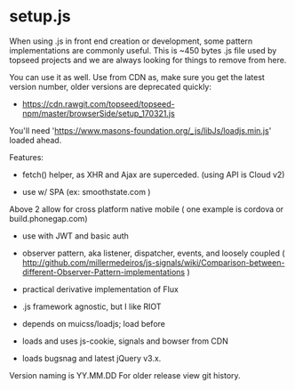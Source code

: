 # setup.js

When using .js in front end creation or development, some pattern implementations are commonly useful. This is ~450 bytes .js file used by topseed projects and we are always looking for things to remove from here. 

You can use it as well.
Use from CDN as, make sure you get the latest version number, older versions are deprecated quickly:
- <https://cdn.rawgit.com/topseed/topseed-npm/master/browserSide/setup_170321.js>

You'll need 'https://www.masons-foundation.org/_js/libJs/loadjs.min.js' loaded ahead.

Features:

- fetch() helper, as XHR and Ajax are superceded. (using API is Cloud v2)

- use w/ SPA (ex: smoothstate.com )

Above 2 allow for cross platform native mobile ( one example is cordova or build.phonegap.com)

- use with JWT and basic auth

- observer pattern, aka listener, dispatcher, events, and loosely coupled ( http://github.com/millermedeiros/js-signals/wiki/Comparison-between-different-Observer-Pattern-implementations )

- practical derivative implementation of Flux

- .js framework agnostic, but I like RIOT

- depends on muicss/loadjs; load before

- loads and uses js-cookie, signals and bowser from CDN

- loads bugsnag and latest jQuery v3.x.

Version naming is YY.MM.DD
For older release view git history.

